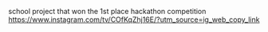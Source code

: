 school project that won the 1st place hackathon competition
https://www.instagram.com/tv/COfKqZhj16E/?utm_source=ig_web_copy_link
